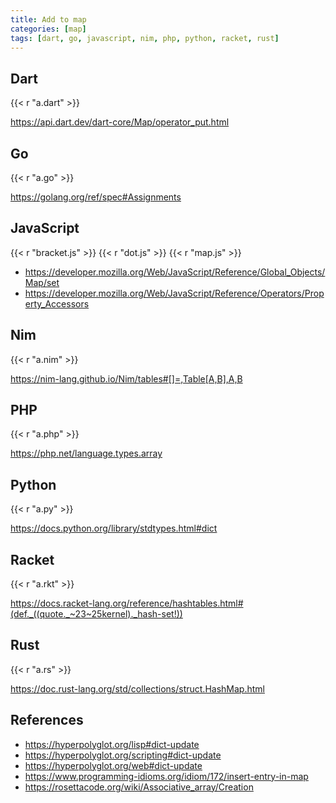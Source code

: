 ```yaml
---
title: Add to map
categories: [map]
tags: [dart, go, javascript, nim, php, python, racket, rust]
---
```


## Dart

{{< r "a.dart" >}}

<https://api.dart.dev/dart-core/Map/operator_put.html>

## Go

{{< r "a.go" >}}

<https://golang.org/ref/spec#Assignments>

## JavaScript

{{< r "bracket.js" >}}
{{< r "dot.js" >}}
{{< r "map.js" >}}

- <https://developer.mozilla.org/Web/JavaScript/Reference/Global_Objects/Map/set>
- <https://developer.mozilla.org/Web/JavaScript/Reference/Operators/Property_Accessors>

## Nim

{{< r "a.nim" >}}

<https://nim-lang.github.io/Nim/tables#[]=,Table[A,B],A,B>

## PHP

{{< r "a.php" >}}

<https://php.net/language.types.array>

## Python

{{< r "a.py" >}}

<https://docs.python.org/library/stdtypes.html#dict>

## Racket

{{< r "a.rkt" >}}

<https://docs.racket-lang.org/reference/hashtables.html#(def._((quote._~23~25kernel)._hash-set!))>

## Rust

{{< r "a.rs" >}}

<https://doc.rust-lang.org/std/collections/struct.HashMap.html>

## References

- <https://hyperpolyglot.org/lisp#dict-update>
- <https://hyperpolyglot.org/scripting#dict-update>
- <https://hyperpolyglot.org/web#dict-update>
- <https://www.programming-idioms.org/idiom/172/insert-entry-in-map>
- <https://rosettacode.org/wiki/Associative_array/Creation>
